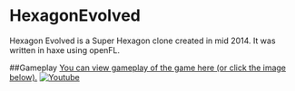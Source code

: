 # HexagonEvolved
Hexagon Evolved is a Super Hexagon clone created in mid 2014. It was written in haxe using openFL.

##Gameplay
[You can view gameplay of the game here (or click the image below).](http://www.youtube.com/watch?v=wGO44aTUovo)
[![Youtube](http://img.youtube.com/vi/wGO44aTUovo/0.jpg)](http://www.youtube.com/watch?v=wGO44aTUovo)
